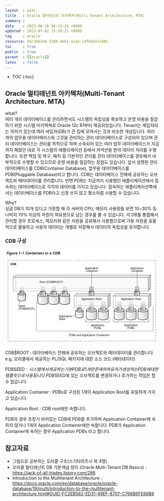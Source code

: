 ```yaml
---
layout  : wiki
title   : Oracle 멀티테넌트 아키텍처(Multi-Tenant Architecture. MTA)
summary : 
date    : 2023-06-28 08:23:25 +0900
updated : 2023-07-02 15:39:21 +0900
tag     : oracle
resource: 94/38b3ab-328d-4e61-a2a5-14f602e7c601
toc     : true
public  : true
parent  : [[oracle]]
latex   : false
---
```

* TOC
{:toc}

## Oracle 멀티테넌트 아키텍처(Multi-Tenant Architecture. MTA) 
what?  
여러 개의 데이터베이스를 관리하면서도 시스템의 독립성을 확보하고 운영 비용을 절감하기 위한 시스템 아키텍쳐로 Oracle 12c R1부터 제공되었습니다. Tenant는 세입자라는 의미가 있는데 여러 세입자(DB)가 큰 집에 모여사는 것과 비슷한 개념입니다.
여러 개의 업무용 데이터베이스와 그것을 관리하는 관리 데이터베이스로 구성되어 있으며 관리 데이터베이스는 관리를 목적으로 하며 소속되어 있는 여러 업무 데이터베이스가 지금까지 해왔던 대로 각 시스템의 애플리케이션 등에서 커넥션을 받아 데이터 처리를 수행합니다. 또한 백업 및 복구, 패치 등 기본적인 관리를 관리 데이터베이스를 경유해서 내부적으로 수행할 수 있으므로 운영 비용을 절감하는 장점도 있습니다.
앞서 설명한 관리 데이터베이스를 CDB(Container Database), 업무용 데이터베이스를 PDB(Pluggable Database)라고 합니다. 
CDB는 데이터베이스 전체에 공유하는 오브젝트와 메타데이터를 관리합니다. 반면 PDB는 지금까지 사용했던 애플리케이션에서 접속하는 데이터베이스로 각각의 데이터를 가지고 있습니다. 접속하는 애플리케이션쪽에서는 데이터베이스를 PDB라고 신경 쓰지 않고 평소처럼 사용할 수 있습니다. 

Why?  
싱글 DB가 10개 있다고 가정할 때 각 서버의 CPU, 메모리 사용량을 보면 10~30% 등 나머지 70% 이상의 자원이 여유분으로 남는 경우를 볼 수 있습니다. 각 DB를 통합해서 관리할 경우 프로세스, 메모리와 같은 자원을 공유해서 사용함으로써 가용 자원을 효율적으로 활용하고 사용자 데이터는 개별로 저장해서 데이터의 독립성을 유지합니다.

### CDB 구성
![image]( /resource/94/38b3ab-328d-4e61-a2a5-14f602e7c601/250339325-0a711e07-a325-4858-8cfa-a44d3d08d6b7.png)

CDB$ROOT : 데이터베이스 전체에 공유하는 오브젝트와 메타데이터를 관리합니다. 
e.g, 오라클에서 제공하는 PL/SQL 패키지에 대한 소스 코드.(메타데이터)

PDB$SEED : 시스템에서 제공하는 기본 PDB로 1개만 존재하며 유저가 생성하는 PDB에 대한 템플릿으로 사용됩니다. PDB$SEED에 있는 오브젝트를 변경하거나 추가하는 작업은 할 수 없습니다.

Application Container : PDBs로 구성된 1개의 Application Root를 유일하게 가지고 있습니다.

Application Root : CDB root에만 속합니다.

PDB의 경우 초창기 비어있는 CDB에 PDB를 추가하며 Application Container에 속하지 않거나 1개의 Application Container에만 속합니다. PDB가 Application Container에 속하는 경우 Application PDBs 라고 합니다.

## 참고자료
- 그림으로 공부하는 오라클 구조(스기타아츠시 외 4명)
- 오라클 멀티테넌트 DB 기본개념 정리 (Oracle Multi-Tenant DB Basics) : <https://jack-of-all-trades.tistory.com/286>
- Introduction to the Multitenant Architecture : <https://docs.oracle.com/en/database/oracle/oracle-database/19/multi/introduction-to-the-multitenant-architecture.html#GUID-FC2EB562-ED31-49EF-8707-C766B6FE66B8>
